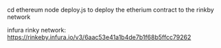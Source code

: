 cd ethereum
node deploy.js
to deploy the etherium contract to the rinkby network

infura rinky network:
https://rinkeby.infura.io/v3/6aac53e41a1b4de7b1f68b5ffcc79262
